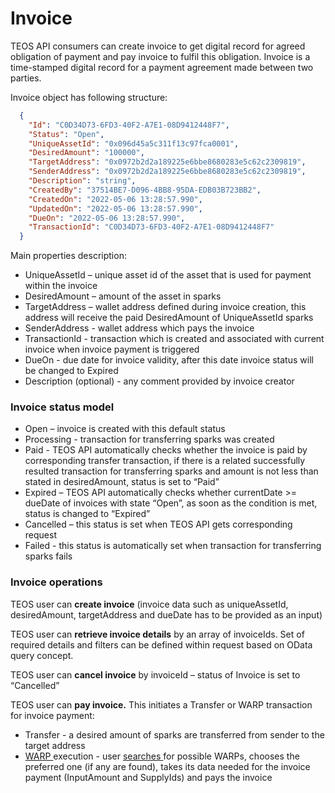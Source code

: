 # Invoice

TEOS API consumers can create invoice to get digital record for agreed obligation of payment and pay invoice to fulfil this obligation. Invoice is a time-stamped digital record for a payment agreement made between two parties.

Invoice object has following structure:

```json
  {
    "Id": "C0D34D73-6FD3-40F2-A7E1-08D9412448F7",
    "Status": "Open",
    "UniqueAssetId": "0x096d45a5c311f13c97fca0001",
    "DesiredAmount": "100000",
    "TargetAddress": "0x0972b2d2a189225e6bbe8680283e5c62c2309819",
    "SenderAddress": "0x0972b2d2a189225e6bbe8680283e5c62c2309819",
    "Description": "string",
    "CreatedBy": "37514BE7-D096-4BB8-95DA-EDB03B723BB2",
    "CreatedOn": "2022-05-06 13:28:57.990",
    "UpdatedOn": "2022-05-06 13:28:57.990",
    "DueOn": "2022-05-06 13:28:57.990",
    "TransactionId": "C0D34D73-6FD3-40F2-A7E1-08D9412448F7"
  }
```

Main properties description:

* UniqueAssetId – unique asset id of the asset that is used for payment within the invoice
* DesiredAmount – amount of the asset in sparks
* TargetAddress – wallet address defined during invoice creation, this address will receive the paid DesiredAmount of UniqueAssetId sparks
* SenderAddress - wallet address which pays the invoice
* TransactionId - transaction which is created and associated with current invoice when invoice payment is triggered
* DueOn - due date for invoice validity, after this date invoice status will be changed to Expired
* Description (optional) - any comment provided by invoice creator

### Invoice status model

* Open – invoice is created with this default status
* Processing - transaction for transferring sparks was created
* Paid - TEOS API automatically checks whether the invoice is paid by corresponding transfer transaction, if there is a related successfully resulted transaction for transferring sparks and amount is not less than stated in desiredAmount, status is set to “Paid”
* Expired – TEOS API automatically checks whether currentDate >= dueDate of invoices with state “Open”, as soon as the condition is met, status is changed to “Expired”
* Cancelled – this status is set when TEOS API gets corresponding request
* Failed - this status is automatically set when transaction for transferring sparks fails

### Invoice operations

TEOS user can **create invoice** (invoice data such as uniqueAssetId, desiredAmount, targetAddress and dueDate has to be provided as an input)

TEOS user can **retrieve invoice details** by an array of invoiceIds. Set of required details and filters can be defined within request based on OData query concept.

TEOS user can **cancel invoice** by invoiceId – status of Invoice is set to “Cancelled”

TEOS user can **pay invoice.** This initiates a Transfer or WARP transaction for invoice payment:

* Transfer - a desired amount of sparks are transferred from sender to the target address
* [WARP ](warp.md)execution - user [searches ](../../overview/warp-search.md)for possible WARPs, chooses the preferred one (if any are found), takes its data needed for the invoice payment (InputAmount and SupplyIds) and pays the invoice

